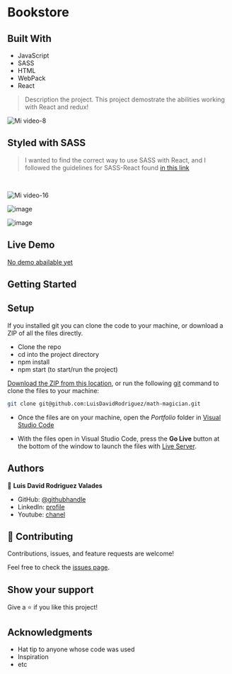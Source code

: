 # Bookstore

## Built With

- JavaScript
- SASS
- HTML
- WebPack
- React

> Description the project.
This project demostrate the abilities working with React and redux!

![Mi video-8](https://user-images.githubusercontent.com/105079888/190526615-f35fa0bc-3c6c-469e-a485-42c25a5260f3.gif)

## Styled with SASS
> I wanted to find the correct way to use SASS with React, and I followed the guidelines for SASS-React found [in this link](https://github.com/GedalyaKrycer/the-shoppies/tree/main/the-shoppies/src)

<br />

![Mi video-16](https://user-images.githubusercontent.com/105079888/192074807-b00ce794-fbea-41c6-92c7-2120e8e01e7c.gif)

![image](https://user-images.githubusercontent.com/105079888/192074925-bda35f69-09f8-4853-b8dd-9404133dd107.png)

![image](https://user-images.githubusercontent.com/105079888/192074938-913c6e51-9f3f-4c32-9e5d-8524ee3c3e3e.png)


## Live Demo
[No demo abailable yet]()


## Getting Started

## Setup
If you installed git you can clone the code to your machine, or download a ZIP of all the files directly.
- Clone the repo
- cd into the project directory
- npm install
- npm start (to start/run the project)

[Download the ZIP from this location](https://github.com/LuisDavidRodriguez/math-magician/archive/refs/heads/development.zip), or run the following [git](https://git-scm.com/downloads)
command to clone the files to your machine:

```bash
git clone git@github.com:LuisDavidRodriguez/math-magician.git
```
- Once the files are on your machine, open the _Portfolio_ folder in [Visual Studio Code](https://code.visualstudio.com/)

- With the files open in Visual Studio Code, press the **Go Live** button at the bottom of the window to launch the files with [Live Server](https://marketplace.visualstudio.com/items?itemName=ritwickdey.LiveServer).




## Authors

👤 **Luis David Rodriguez Valades**

- GitHub: [@githubhandle](https://github.com/LuisDavidRodriguez)
- LinkedIn: [profile](https://www.linkedin.com/in/luis-david-rodriguez-valades-24a0a8239)
- Youtube: [chanel](https://www.youtube.com/channel/UChuA4SgdDYk2DHStsy7HEgQ)




## 🤝 Contributing

Contributions, issues, and feature requests are welcome!

Feel free to check the [issues page](../../issues/).

## Show your support

Give a ⭐️ if you like this project!

## Acknowledgments

- Hat tip to anyone whose code was used
- Inspiration
- etc
